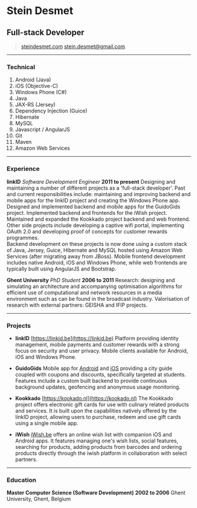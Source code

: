 # Stein Desmet
## Full-stack Developer

> [steindesmet.com](http://resume.steindesmet.com)
> [stein.desmet@gmail.com](mailto:stein.desmet@gmail.com)
<!-- > +32 496 11 79 01 -->

------

### Technical

1. Android (Java) 
1. iOS (Objective-C)
1. Windows Phone (C#)
1. Java
1. JAX-RS (Jersey)
1. Dependency Injection (Guice)
1. Hibernate
1. MySQL
3. Javascript / AngularJS
1. Git
1. Maven
1. Amazon Web Services

------

### Experience

**linkID** *Software Development Engineer* __2011 to present__
	Designing and maintaining a number of different projects as a 'full-stack developer'. Past and current responsibilities include: maintaining and improving backend and mobile apps for the linkID project and creating the Windows Phone app. Designed and implemented backend and mobile apps for the GuidoGids project. Implemented backend and frontends for the iWish project. Maintained and expanded the Kookkado project backend and web frontend. Other side projects include developing a captive wifi portal, implementing OAuth 2.0  and developing proof of concepts for customer rewards programmes.  
	Backend development on these projects is now done using a custom stack of Java, Jersey, Guice, Hibernate and MySQL hosted using Amazon Web Services (after migrating away from JBoss). Mobile frontend development includes native Android, iOS and Windows Phone, while web frontends are typically built using AngularJS and Bootstrap.

**Ghent University** *PhD Student* __2006 to 2011__
	Research: designing and simulating an architecture and accompanying optimisation algorithms for efficient use of computational and network resources in a media environment such as can be found in the broadcast industry.
	Valorisation of research with external partners: GEISHA and IFIP projects.

------

### Projects

* **linkID**
	[https://linkid.be](https://linkid.be)
	Platform providing identity management, mobile payments and customer rewards with a strong focus on security and user privacy. Mobile clients available for Android, iOS and Windows Phone.
	
* **GuidoGids**
	Mobile app for [Android](https://play.google.com/store/apps/details?id=net.link.guidogids) and [iOS](https://itunes.apple.com/nz/app/guido-city-guide/id910957078?mt=8) providing a city guide coupled with coupons and discounts, specifically targeted at students. Features include a custom built backend to provide continuous background updates, geofencing and anonymous usage monitoring.

* **Kookkado**
	[https://kookado.nl](https://kookado.nl)
	The Kookkado project offers electronic gift cards for use with culinary related products and services. It is built upon the capabilities natively offered by the linkID project, allowing users to purchase, redeem and use gift cards using a single mobile app.
	
* **iWish**
    [iWish.be](https://iwish.be) offers an online wish list with companion iOS and Android apps. It features managing one's wish lists, social features, searching for products, adding products from barcodes and ordering products directly through the iwish platform in collaboration with select partners.

------

### Education

**Master Computer Science (Software Development)** __2002 to 2006__
	Ghent University, Ghent, Belgium
